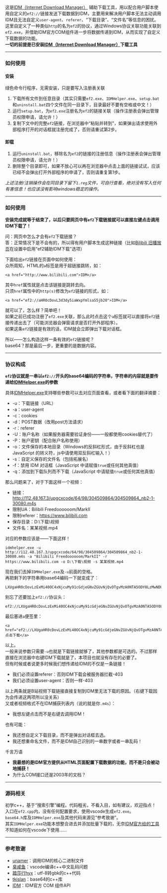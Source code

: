 这是[IDM（Internet Download Manager）](http://www.internetdownloadmanager.com/) 辅助下载工具，用以配合用户脚本使用自定义的`ef2://`链接发送下载数据到IDM，主要用来解决用户脚本无法主动调用IDM且无法自定义`user-agent`、`referer`、“下载目录”、“文件名”等信息的困扰。  
这里自定义了一种类似`http`的名为`ef2`的协议，通过Windows协议关联功能关联到`ef2.exe`，并借助IDM官方COM组件进一步将数据传递到IDM，从而实现了自定义下载数据的功能。  
**一切的前提是已安装[IDM（Internet Download Manager）](http://www.internetdownloadmanager.com/)下载工具**  

---
### 如何使用

#### 安装
绿色命令行程序，无需安装，只是要写入注册表关联
1. 下载所有文件到任意目录（其实只需要`ef2.exe`、`IDMHelper.exe`、`setup.bat`和`uninstall.bat`四个文件在同一目录下，目录最好不要有空格或中文！）
2. 运行`setup.bat`，为`ef2.exe`注册名为`ef2`的链接关联（操作注册表会弹出管理员权限申请，请允许！）
3. 复制下文中的完整`ef2`链接，在浏览器中“粘贴并转到”，如果弹出请求使用外部程序打开的对话框就注册完成了，否则请重试第2步。

#### 卸载
1. 运行`uninstall.bat`，移除名为`ef2`的链接的注册信息（操作注册表会弹出管理员权限申请，请允许！）  
2. 删除整个目录即可，如果不放心可以再在浏览器中点击上面的链接试试，应该已经不会弹出打开外部程序的申请了，否则请重复第1步。

*上述注册/注销操作会在同目录下留下`1.reg`文件，可自行查看，绝对没有写入任何有害信息！也应该没有影响windows稳定的操作。*

---
### 如何使用
**安装完成就等于结束了，以后只要网页中有`ef2`下载链接就可以直接左键点击调用IDM下载了！**  

问：网页中怎么才会有`ef2`下载链接？  
答：正常情况下是不会有的，所以得有用户脚本生成这种链接（比如[Bilibili 旧播放页](https://github.com/MotooriKashin/Bilibili-Old/)在设置中启用“ef2辅助IDM下载”选项）  

下面给出`ef2`链接在页面中如何使用：    
众所周知，HTML的`a`标签是用于超链接跳转，如：
```
<a href="http://www.bilibili.com">IDM</a>
```
其中`href`属性就是点击该链接是跳转去向。  
只须`href`属性中的`http(s)`修改为`ef2`链接的形式，如：
```
<a href="ef2://aHR0cDovL3d3dy5iaWxpYmlsaS5jb20">IDM</a>
```
就可以了，怎么样？简单吧！  
如果之前已成功注册了`ef2.exe`关联，那么此时点击这个`a`标签就可以直接将`ef2`链接传递出去了（可能浏览器会弹窗请求是否打开外部程序）。  
如果这条`ef2`链接是有效的话，IDM就会立即弹出下载对话框。  

所以——怎么构造这样一条有效的`ef2`链接呢？  
base64？那是最后一步，更重要的是数据内容。

---
### 协议构成
**`ef2`协议就是一串以`ef2://`开头的base64编码的字符串，字符串的内容就是要传递给[IDMHelper.exe](https://github.com/unamer/IDMHelper)的参数**  

具体[IDMHelper.exe](https://github.com/unamer/IDMHelper)支持哪些参数可以去对应页面查看，或者看下面的翻译摘要：
   - -u：下载链接（URL）
   - -a：user-agent
   - -c：cookies
   - -d：POST数据（改用post方法请求）
   - -r：referer
   - -U：账户名称（如果服务器需要验证身份——一般都使用cookies替代了）
   - -P：账户密钥（配合账户名称使用）
   - -o：文件保存的本地目录（Windows的反斜杠形式，由于反斜杠也是 JavaScript 的转义符，js中请使用双反斜杠输入！）
   - -s：自定义保存的文件名（包括拓展名）
   - -f：禁用 IDM 对话框（JavaScript 中请赋值`true`或任何其他真值）
   - -q：添加到下载队列而不下载（JavaScript 中请赋值`true`或任何其他真值）

那么问题来了，对于下面这样一个视频：
   - 链接：http://112.48.167.3/upgcxcode/64/98/304509864/304509864_nb2-1-30080.m4s
   - 限制UA：Bilibili Freedoooooom/MarkII
   - 限制referer：https://www.bilibili.com
   - 保存目录：D:\下载\视频
   - 文件名：某某视频.mp4

对应的参数应该是——下面这样！
```
idmhelper.exe -u http://112.48.167.3/upgcxcode/64/98/304509864/304509864_nb2-1-30080.m4s -a "Bilibili Freedoooooom/MarkII" -r https://www.bilibili.com -o D:\下载\视频 -s 某某视频.mp4
```
现在我们去掉`IDMHelper.exe`及`-u`前面的空格。  
再把剩下的字符串用base64编码一下就变成了：
```
LXUgaHR0cDovLzExMi40OC4xNjcuMy91cGdjeGNvZGUvNjQvOTgvMzA0NTA5ODY0LzMwNDUwOTg2NF9uYjItMS0zMDA4MC5tNHMgLWEgIkJpbGliaWxpIEZyZWVkb29vb29vbS9NYXJrSUkiIC1yIGh0dHBzOi8vd3d3LmJpbGliaWxpLmNvbSAtbyBEOlzkuIvovb1c6KeG6aKRIC1zIOafkOafkOinhumikS5tcDQ
```
别忘了还要加上`ef2://`协议头：
```
ef2://LXUgaHR0cDovLzExMi40OC4xNjcuMy91cGdjeGNvZGUvNjQvOTgvMzA0NTA5ODY0LzMwNDUwOTg2NF9uYjItMS0zMDA4MC5tNHMgLWEgIkJpbGliaWxpIEZyZWVkb29vb29vbS9NYXJrSUkiIC1yIGh0dHBzOi8vd3d3LmJpbGliaWxpLmNvbSAtbyBEOlzkuIvovb1c6KeG6aKRIC1zIOafkOafkOinhumikS5tcDQ
```
最后塞进`a`便签里：
```
<a href="ef2://LXUgaHR0cDovLzExMi40OC4xNjcuMy91cGdjeGNvZGUvNjQvOTgvMzA0NTA5ODY0LzMwNDUwOTg2NF9uYjItMS0zMDA4MC5tNHMgLWEgIkJpbGliaWxpIEZyZWVkb29vb29vbS9NYXJrSUkiIC1yIGh0dHBzOi8vd3d3LmJpbGliaWxpLmNvbSAtbyBEOlzkuIvovb1c6KeG6aKRIC1zIOafkOafkOinhumikS5tcDQ">点击下载</a>
```
以上。  
一般来说参数只需要`-u`也就是下载链接就够了，其他参数都是可选的。不过那样直接在浏览器中右键IDM下载就是了，本项目也就没有存在的必要了。  
但有时候或者说更多时候我们想传递给IDM的不仅是一条链接！
   - 我们必须设置referer：否则IDM下载会被服务器拦截-403
   - 我们必须设置user-agent：否则一样-403

以上两条就是B站视频下载链接直接复制到IDM里无法下载的原因。（右键下载因为会传递这两项所以没关系）  
又或者视频格式不在IDM捕获列表内（说的就是你`.m4s`）：
   - 我想左键点击而不是右键去调用IDM！
  
也有可能：
   - 我还想自定义下载目录，而不是弹出对话框去选。
   - 我还想重命名文件，而不是IDM自己识别的一串数字或者一串乱码！  

千言万语
   - **我最想的是IDM官方提供从HTML页面配置下载数据的功能，而不是只会被动地捕获！**  
   - 为什么COM接口还是2003年的文档？

---
### 源码相关
初学c++，基于“搜索引擎”编程。代码粗劣，不看入目，如有建议，欢迎指点！  
入口在`ef2.cpp`内，没有任何配置要求，使用vscode生成`ef2.exe`。      
`base64.h`库及`IDMHelper.exe`及其他代码来源见“参考致谢”。  
其实`IDMHelper.exe`功能本想整合进去并添加批量下载的，无奈[IDM官方给的工具](http://www.internetdownloadmanager.com/support/idm_api.html)不知道如何在vscode下使用……

---
### 参考致谢
- [unamer](https://github.com/unamer/IDMHelper)：调用IDM的核心二进制文件
- [臭咸鱼](https://www.cnblogs.com/chouxianyu/p/11249810.html)：vscode编译c++中文乱码问题
- [踏莎行hyx](https://blog.csdn.net/u012234115/article/details/83186386)：utf-8转gbk的c++代码
- [tkislan](https://github.com/tkislan/base64)：base64的c++库  
- [IDM](http://www.internetdownloadmanager.com/support/idm_api.html)：IDM官方 COM 组件API